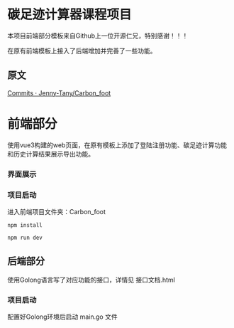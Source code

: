 碳足迹计算器课程项目
=======

本项目前端部分模板来自Github上一位开源仁兄，特别感谢！！！

在原有前端模板上接入了后端增加并完善了一些功能。

## 原文

[Commits · Jenny-Tany/Carbon_foot](https://github.com/Jenny-Tany/Carbon_foot)




# 前端部分

使用vue3构建的web页面，在原有模板上添加了登陆注册功能、碳足迹计算功能和历史计算结果展示导出功能。

### 界面展示





### 项目启动

进入前端项目文件夹：Carbon_foot

```
npm install
```

```
npm run dev
```



## 后端部分

使用Golong语言写了对应功能的接口，详情见 接口文档.html

### 项目启动

配置好Golong环境后启动  main.go 文件
